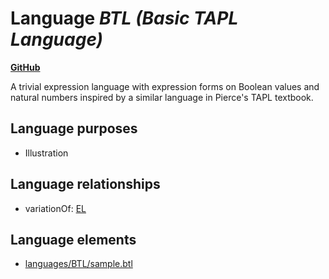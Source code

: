 # Language _BTL (Basic TAPL Language)_
**[GitHub](https://github.com/softlang/yas/blob/master/languages/BTL)**

A trivial expression language with expression forms on Boolean values and natural numbers inspired by a similar language in Pierce's TAPL textbook.

## Language purposes
* Illustration

## Language relationships
* variationOf: [EL](http://softlang.github.io/yas/languages/EL.html)

## Language elements
* [languages/BTL/sample.btl](../../docs/files/languages-BTL-sample.btl.md)
